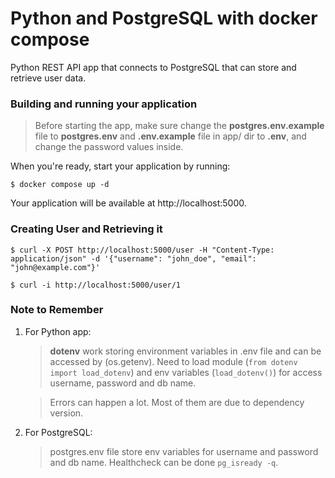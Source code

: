 # Python and PostgreSQL with docker compose

Python REST API app that connects to PostgreSQL that can store and retrieve user data.

### Building and running your application

>Before starting the app, make sure change the **postgres.env.example** file to **postgres.env** and **.env.example** file in app/ dir to **.env**, and change the password values inside.

When you're ready, start your application by running:

`$ docker compose up -d`

Your application will be available at http://localhost:5000.

### Creating User and Retrieving it
``$ curl -X POST http://localhost:5000/user -H "Content-Type: application/json" -d '{"username": "john_doe", "email": "john@example.com"}'``

``$ curl -i http://localhost:5000/user/1``

### Note to Remember


1. For Python app:
    >**dotenv** work storing environment variables in .env file and can be accessed by (os.getenv). Need to load module (`from dotenv import load_dotenv`) and env variables (`load_dotenv()`) for access username, password and db name.

    >Errors can happen a lot. Most of them are due to dependency version.
    
2. For PostgreSQL:
    >postgres.env file store env variables for username and password and db name.
    >Healthcheck can be done ``pg_isready -q``. 


